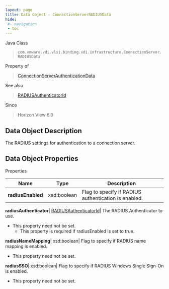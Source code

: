 ```yaml
---
layout: page
title: Data Object - ConnectionServerRADIUSData
hide:
 #- navigation
 - toc
---
```






Java Class  
> `com.vmware.vdi.vlsi.binding.vdi.infrastructure.ConnectionServer.RADIUSData`

Property of  
> [ConnectionServerAuthenticationData](vdi.infrastructure.ConnectionServer.AuthenticationData.md#field_detail)

See also  
> [RADIUSAuthenticatorId](vdi.entity.RADIUSAuthenticatorId.md)

Since  
> Horizon View 6.0


## Data Object Description 

The RADIUS settings for authentication to a connection server. 

## Data Object Properties

Properties

Name |  Type |  Description   
---|---|---  
**radiusEnabled**|  xsd:boolean|  Flag to specify if RADIUS authentication is enabled.   
  
**radiusAuthenticator**| [RADIUSAuthenticatorId](vdi.entity.RADIUSAuthenticatorId.md)|  The RADIUS Authenticator to use.   


* This property need not be set.
  * This property is required if radiusEnabled is set to true.

  
**radiusNameMapping**|  xsd:boolean|  Flag to specify if RADIUS name mapping is enabled.   


* This property need not be set.

  
**radiusSSO**|  xsd:boolean|  Flag to specify if RADIUS Windows Single Sign-On is enabled.   


* This property need not be set.

  
  
  
 
  
  
